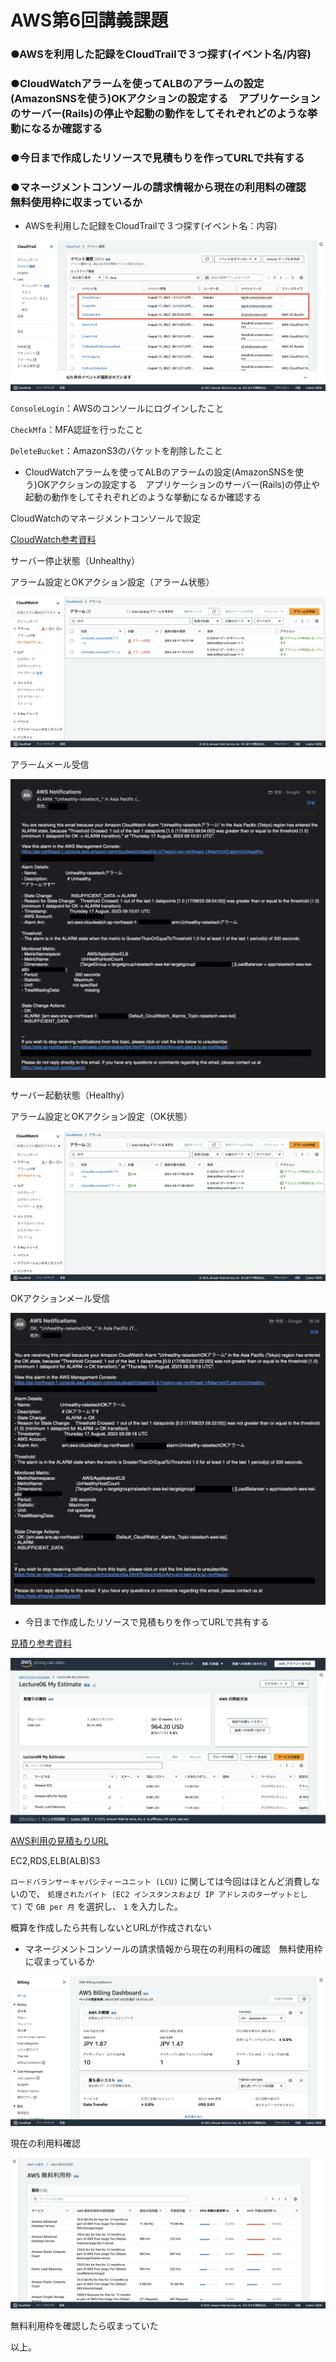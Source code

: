 # AWS第6回講義課題


### ●AWSを利用した記録をCloudTrailで３つ探す(イベント名/内容)

### ●CloudWatchアラームを使ってALBのアラームの設定(AmazonSNSを使う)OKアクションの設定する　アプリケーションのサーバー(Rails)の停止や起動の動作をしてそれぞれどのような挙動になるか確認する

### ●今日まで作成したリソースで見積もりを作ってURLで共有する

### ●マネージメントコンソールの請求情報から現在の利用料の確認　無料使用枠に収まっているか



- AWSを利用した記録をCloudTrailで３つ探す(イベント名：内容)

![1.CloudTrail.png](./images06/1.CloudTrail.png)

`ConsoleLogin`：AWSのコンソールにログインしたこと

`CheckMfa`：MFA認証を行ったこと

`DeleteBucket`：AmazonS3のバケットを削除したこと


- CloudWatchアラームを使ってALBのアラームの設定(AmazonSNSを使う)OKアクションの設定する　アプリケーションのサーバー(Rails)の停止や起動の動作をしてそれぞれどのような挙動になるか確認する

CloudWatchのマネージメントコンソールで設定

[CloudWatch参考資料](https://it-ouji.com/2021/02/17/aws-cloudwatchでロードバランサーのターゲットがアンヘル/)

サーバー停止状態（Unhealthy）

アラーム設定とOKアクション設定（アラーム状態）

![2.CloudWatch-Unhealthy.png](./images06/2.CloudWatch-Unhealthy.png)

アラームメール受信

![3.CloudWatch-Unhealthymail.png](./images06/3.CloudWatch-Unhealthymail.png)

サーバー起動状態（Healthy）

アラーム設定とOKアクション設定（OK状態）

![4.CloudWatch-UnhealthyOKアクション.png](./images06/4.CloudWatch-UnhealthyOKアクション.png)

OKアクションメール受信

![5.CloudWatch-UnhealthyOKアクションmail.png](./images06/5.CloudWatch-UnhealthyOKアクションmail.png)


- 今日まで作成したリソースで見積もりを作ってURLで共有する

[見積り参考資料](https://www.techpit.jp/courses/119/curriculums/122/sections/908/parts/3480)

![6.見積り作成.png](./images06/6.見積り作成.png)

[AWS利用の見積もりURL](https://calculator.aws/#/estimate?id=5c13283f00ff087b0dd41d73b235d19df37e4b5d)

EC2,RDS,ELB(ALB)S3

`ロードバランサーキャパシティーユニット (LCU)` に関しては今回はほとんど消費しないので、 `処理されたバイト (EC2 インスタンスおよび IP アドレスのターゲットとして)` で `GB per 月` を選択し、 `1` を入力した。

概算を作成したら共有しないとURLが作成されない


- マネージメントコンソールの請求情報から現在の利用料の確認　無料使用枠に収まっているか

![7.利用料.png](./images06/7.利用料.png)

現在の利用料確認

![8.無料利用枠.png](./images06/8.無料利用枠.png)

無料利用枠を確認したら収まっていた


以上。

